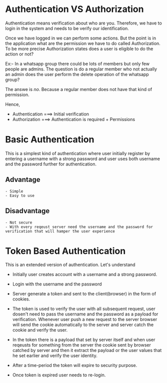 # Authentication VS Authorization

Authentication means verification about who are you. Therefore, we have to login in the system and needs to be verify our identification.

Once we have logged in we can perform some actions. But the point is in the application what are the permission we have to do called Authorization. To be more precise Authorization states does a user is eligible to do the action or not?

Ex:- In a whatsapp group there could be lots of members but only few people are admins. The question is do a regular member who not actually an admin does the user perform the delete operation of the whatsapp group?

The answe is _no_. Because a regular member does not have that kind of permission.

Hence,

- Authentication ===> Initial verification
- Authorization ===> Authentication is required + Permissions

# Basic Authentication

This is a simplest kind of authentication where user initially register by entering a username with a strong password and user uses both username and the password further for authentication.

## Advantage

    - Simple
    - Easy to use

## Disadvantage

    - Not secure
    - With every reqeust server need the username and the password for verification that will hamper the user experience

# Token Based Authentication

This is an extended version of authentication. Let's understand

- Initially user creates account with a username and a strong password.

- Login with the username and the password

- Server generate a token and sent to the client(browser) in the form of cookies.

- The token is used to verify the user with all subsequent request, user dosen't need to pass the username and the password as a payload for verification. Whenever user push a new request to the server browser will send the cookie automatically to the server and server catch the cookie and verify the user.
- In the token there is a payload that set by server itself and when user reqeusts for something from the server the cookie sent by browser catched by server and then it extract the payload or the user values that he set earlier and verify the user identity.

- After a time-period the token will expire to security purpose.

- Once token is expired user needs to re-login.
